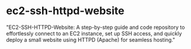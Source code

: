 # ec2-ssh-httpd-website
"EC2-SSH-HTTPD-Website: A step-by-step guide and code repository to effortlessly connect to an EC2 instance, set up SSH access, and quickly deploy a small website using HTTPD (Apache) for seamless hosting."
